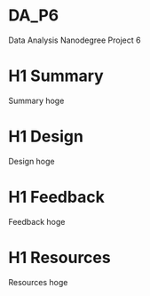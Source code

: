 # DA_P6
Data Analysis Nanodegree Project 6

# H1 Summary  
Summary hoge  

# H1 Design  
Design hoge

# H1 Feedback  
Feedback hoge  

# H1 Resources 
Resources hoge


